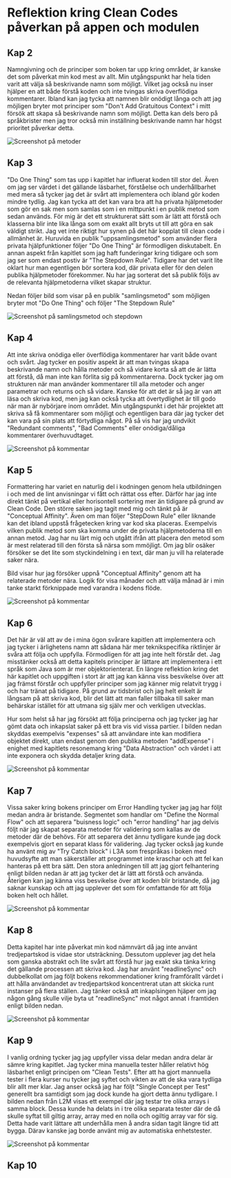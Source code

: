 # Reflektion kring Clean Codes påverkan på appen och modulen

## Kap 2
Namngivning och de principer som boken tar upp kring området, är kanske det som påverkat min kod mest av allt. Min utgångspunkt har hela tiden varit att välja så beskrivande namn som möjligt. Vilket jag också nu inser hjälper en att både förstå koden och inte tvingas skriva överflödiga kommentarer. Ibland kan jag tycka att namnen blir onödigt långa och att jag möjligen bryter mot principer som "Don't Add Gratuitous Context" i mitt försök att skapa så beskrivande namn som möjligt. Detta kan dels bero på språkbrister men jag tror också min inställning beskrivande namn har högst prioritet påverkar detta.

 ![Screenshot på metoder](./screenshots/namngivning.png)

 ## Kap 3
 "Do One Thing" som tas upp i kapitlet har influerat koden till stor del. Även om jag ser värdet i det gällande läsbarhet, förståelse och underhållbarhet med mera så tycker jag det är svårt att implementera och ibland gör koden mindre tydlig. Jag kan tycka att det kan vara bra att ha privata hjälpmetoder som gör en sak men som samlas som i en mittpunkt i en publik metod som sedan används. För mig är det ett strukturerat sätt som är lätt att förstå och klasserna blir inte lika långa som om exakt allt bryts ut till att göra en sak väldigt strikt. Jag vet inte riktigt hur synen på det här kopplat till clean code i allmänhet är. Huruvida en publik "uppsamlingsmetod" som använder flera privata hjälpfunktioner följer "Do One Thing" är förmodligen diskutabelt. En annan aspekt från kapitlet som jag haft funderingar kring tidigare och som jag ser som endast postiv är "The Stepdown Rule". Tidigare har det varit lite oklart hur man egentligen bör sortera kod, där privata eller för den delen publika hjälpmetoder förekommer. Nu har jag sorterat det så publik följs av de relevanta hjälpmetoderna vilket skapar struktur.

 Nedan följer bild som visar på en publik "samlingsmetod" som möjligen bryter mot "Do One Thing" och följer "The Stepdown Rule"

 ![Screenshot på samlingsmetod och stepdown](./screenshots/samlingsmetod_stepdown.png)

 ## Kap 4
 Att inte skriva onödiga eller överflödiga kommentarer har varit både ovant och svårt. Jag tycker en positiv aspekt är att man tvingas skapa beskrivande namn och hålla metoder och så vidare korta så att de är lätta att förstå, då man inte kan förlita sig på kommentarerna. Dock tycker jag om strukturen när man använder kommentarer till alla metoder och anger parametrar och returns och så vidare. Kanske för att det är så jag är van att läsa och skriva kod, men jag kan också tycka att övertydlighet är till godo när man är nybörjare inom området. Min utgångspunkt i det här projektet att skriva så få kommentarer som möjligt och egentligen bara där jag tycker det kan vara på sin plats att förtydliga något. På så vis har jag undvikit "Redundant comments", "Bad Comments" eller onödiga/dåliga kommentarer överhuvudtaget.

 ![Screenshot på kommentar](./screenshots/kommentar.png)

 ## Kap 5
Formattering har variet en naturlig del i kodningen genom hela utbildningen i och med de lint anvisningar vi fått och rättat oss efter. Därför har jag inte direkt tänkt på vertikal eller horisontell sortering mer än tidigare på grund av Clean Code. Den större saken jag tagit med mig och tänkt på är "Conceptual Affinity". Även om man följer "StepDown Rule" eller liknande kan det ibland uppstå frågetecken kring var kod ska placeras. Exempelvis vilken publik metod som ska komma under de privata hjälpmetoderna till en annan metod. Jag har nu lärt mig och utgått ifrån att placera den metod som är mest relaterad till den första så närsa som mmöjligt. Om jag blir osäker försöker se det lite som styckindelning i en text, där man ju vill ha relaterade saker nära.

Bild visar hur jag försöker uppnå "Conceptual Affinity" genom att ha relaterade metoder nära. Logik för visa månader och att välja månad är i min tanke starkt förknippade med varandra i kodens flöde.

![Screenshot på kommentar](./screenshots/formatterad.png)

## Kap 6
Det här är väl att av de i mina ögon svårare kapitlen att implementera och jag tycker i ärlighetens namn att sådana här mer teknikspecifika riktlinjer är svåra att följa och uppfylla. Förmodligen för att jag inte helt förstår det. Jag misstänker också att detta kapitels principer är lättare att implementera i ett språk som Java som är mer objektorienterat. En längre reflektion kring det här kapitlet och uppgiften i stort är att jag kan känna viss besvikelse över att jag främst förstår och uppfyller principer som jag känner mig relatvit trygg i och har tränat på tidigare. På grund av tidsbrist och jag helt enkelt är långsam på att skriva kod, blir det lätt att man faller tillbaka till saker man behärskar istället för att utmana sig själv mer och verkligen utvecklas.  

Hur som helst så har jag försökt att följa principerna och jag tycker jag har gömt data och inkapslat saker på ett bra vis vid vissa partier. I bilden nedan skyddas exempelvis "expenses" så att användare inte kan modifiera objektet direkt, utan endast genom den publika metoden "addExpense" i enighet med kapitlets resonemang kring "Data Abstraction" och värdet i att inte exponera och skydda detaljer kring data.

![Screenshot på kommentar](./screenshots/inkapsling.png)

## Kap 7
Vissa saker kring bokens principer om Error Handling tycker jag jag har följt medan andra är bristande. Segmentet som handlar om "Define the Normal Flow" och att separera "buisness logic" och "error handling" har jag delvis följt när jag skapat separata metoder för validering som kallas av de metoder där de behövs. För att separera det ännu tydligare kunde jag dock exempelvis gjort en separat klass för validering. Jag tycker också jag kunde ha använt mig av "Try Catch block" i L3A som frespråkas i boken med huvudsyfte att man säkerställer att programmet inte kraschar och att fel kan hanteras på ett bra sätt. Den stora anledningen till att jag gjort felhantering enligt bilden nedan är att jag tycker det är lätt att förstå och använda. Återigen kan jag känna viss besvikelse över att koden blir bristande, då jag saknar kunskap och att jag upplever det som för omfattande för att följa boken helt och hållet.

![Screenshot på kommentar](./screenshots/felhantering.png)

## Kap 8
Detta kapitel har inte påverkat min kod nämnvärt då jag inte använt tredjepartskod is vidae stor utsträckning. Dessutom upplever jag det hela som ganska abstrakt och lite svårt att förstå hur jag exakt ska tänka kring det gällande processen att skriva kod. Jag har använt "readlineSync" och dubbelkollat om jag följt bokens rekommendationer kring framförallt värdet i att hålla användandet av tredjepartskod koncentrerat utan att skicka runt instanser på flera ställen. Jag tänker också att inkaplsingen hjäper om jag någon gång skulle vilje byta ut "readlineSync" mot något annat i framtiden enligt bilden nedan.

![Screenshot på kommentar](./screenshots/boundaries.png)

## Kap 9
I vanlig ordning tycker jag jag uppfyller vissa delar medan andra delar är sämre kring kapitlet. Jag tycker mina manuella tester håller relativt hög läsbarhet enligt principen om "Clean Tests". Efter att ha gjort mannuella tester i flera kurser nu tycker jag syftet och vikten av att de ska vara tydliga blir allt mer klar. Jag anser också jag har följt "Single Concept per Test" generellt bra samtidigt som jag dock kunde ha gjort detta ännu tydligare. I bilden nedan från L2M visas ett exempel där jag testar tre olika arrays i samma block. Dessa kunde ha delats in i tre olika separata tester där de då skulle syftat till giltig array, array med en nolla och ogiltig array var för sig. Detta hade varit lättare att underhålla men å andra sidan tagit längre tid att bygga. Därav kanske jag borde använt mig av automatiska enhetstester.

![Screenshot på kommentar](./screenshots/tester.png)

## Kap 10
